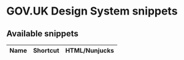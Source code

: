 # GOV.UK Design System snippets

## Available snippets

| Name                          | Shortcut                      | HTML/Nunjucks                 |
|-------------------------------|-------------------------------|-------------------------------|
